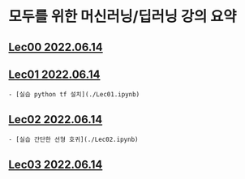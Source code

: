 # 모두를 위한 머신러닝/딥러닝 강의 요약
## [Lec00 2022.06.14](./Lec0.md)
## [Lec01 2022.06.14](./Lec1.md)
    - [실습 python tf 설치](./Lec01.ipynb)
## [Lec02 2022.06.14](./Lec2.md)
    - [실습 간단한 선형 호귀](./Lec02.ipynb)
## [Lec03 2022.06.14](./Lec3.ipynb)
